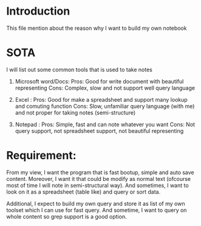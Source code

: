# Introduction
This file mention about the reason why I want to build my own notebook

# SOTA
I will list out some common tools that is used to take notes

1. Microsoft word/Docs:
    Pros: Good for write document with beautiful representing
    Cons: Complex, slow and not support well query language

2. Excel :
    Pros: Good for make a spreadsheet and support many lookup and comuting function
    Cons: Slow, unfamiliar query language (with me) and not proper for taking notes (semi-structure)

3. Notepad :
    Pros: Simple, fast and can note whatever you want
    Cons: Not query support, not spreadsheet support, not beautiful representing

# Requirement:
From my view, I want the program that is fast bootup, simple and auto save content. Moreover, I want it that could be modify as normal text (ofcourse most of time I will note in semi-structural way). And sometimes, I want to look on it as a spreadsheet (table like) and query or sort data.

Additional, I expect to build my own query and store it as list of my own toolset which I can use for fast query. And sometime, I want to query on whole content so grep support is a good option.

